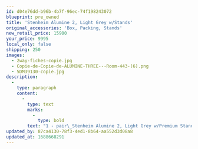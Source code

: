```yaml
---
id: d04e76dd-b96b-4b7f-96ec-74f198243072
blueprint: pre_owned
title: 'Stenheim Alumine 2, Light Grey w/Stands'
original_accessories: 'Box, Packing, Stands'
new_retail_price: 15900
your_price: 9995
local_only: false
shipping: 250
images:
  - 2way-fiches-copie.jpg
  - Copie-de-Copie-de-ALUMINE-THREE---Room-443-(6).png
  - 5DM39130-copie.jpg
description:
  -
    type: paragraph
    content:
      -
        type: text
        marks:
          -
            type: bold
        text: "1 - pair\_Stenheim Alumine 2, Light Grey w/Premium Stands. Speakers are in like-new condition with original boxes and packing - stands have never been assembled. Speakers and stands sell as new for $15,900.00"
updated_by: 87ca4130-78f3-4ed1-8b64-aa552d3d08a8
updated_at: 1688668291
---
```

